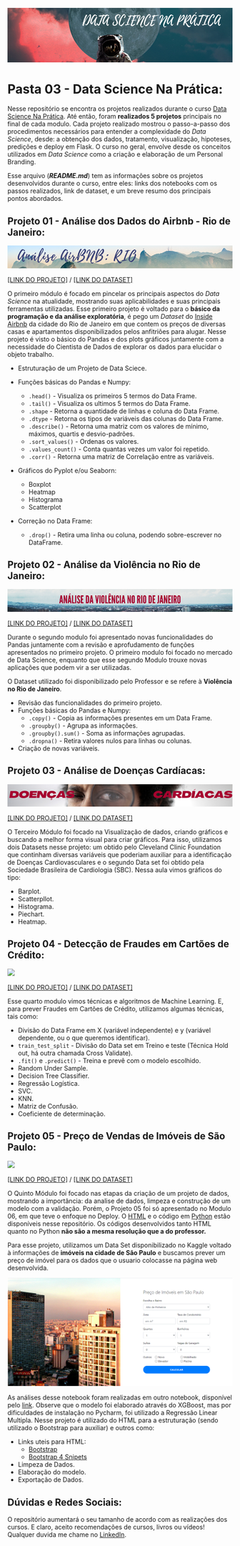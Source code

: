 ![Data Science na Prática](https://github.com/GabrielTrentino/Projetos-de-Cursos/blob/master/00%20-%20Img/03-DataScienceNaPratica.png?raw=true)

# Pasta 03 - Data Science Na Prática:

Nesse repositório se encontra os projetos realizados durante o curso [Data Science Na Prática](https://datasciencenapratica.club.hotmart.com). Até então, foram **realizados 5 projetos** principais no final de cada modulo. Cada projeto realizado mostrou o passo-a-passo dos procedimentos necessários para entender a complexidade do *Data Science*, desde: a obtenção dos dados, tratamento, visualização, hipoteses, predições e deploy em Flask. O curso no geral, envolve desde os conceitos utilizados em *Data Science* como a criação e elaboração de um Personal Branding.

Esse arquivo (***README.md***) tem as informações sobre os projetos desenvolvidos durante o curso, entre eles: links dos notebooks com os passos realizados, link de dataset, e um breve resumo dos principais pontos abordados.

## Projeto 01 - Análise dos Dados do Airbnb - Rio de Janeiro:
![](https://github.com/GabrielTrentino/Projetos-de-Cursos/blob/master/03-DSNP/00%20-%20Imagens/01-Banner-AirBNBrio.png?raw=true)

[[LINK DO PROJETO]](https://github.com/GabrielTrentino/Projetos-de-Cursos/blob/master/03-DSNP/01_An%C3%A1lise_Explorat%C3%B3ria_AirBNB_(RIO).ipynb) / [[LINK DO DATASET]](http://insideairbnb.com/get-the-data.html)

O primeiro módulo é focado em pincelar os principais aspectos do *Data Science* na atualidade, mostrando suas aplicabilidades e suas principais ferramentas utilizadas. Esse primeiro projeto é voltado para o **básico da programação e da análise exploratória**, é pego um *Dataset* do [Inside Airbnb](http://insideairbnb.com/get-the-data.html) da cidade do Rio de Janeiro em que contem os preços de diversas casas e apartamentos disponibilizados pelos anfitriões para alugar. Nesse projeto é visto o básico do Pandas e dos plots gráficos juntamente com a necessidade do Cientista de Dados de explorar os dados para elucidar o objeto trabalho.

* Estruturação de um Projeto de Data Sciece.

* Funções básicas do Pandas e Numpy:
  * `.head()` - Visualiza os primeiros 5 termos do Data Frame.
  * `.tail()` - Visualiza os ultimos 5 termos do Data Frame.
  * `.shape` - Retorna a quantidade de linhas e coluna do Data Frame.
  * `.dtype` - Retorna os tipos de variáveis das colunas do Data Frame.
  * `.describe()` - Retorna uma matriz com os valores de mínimo, máximos, quartis e desvio-padrões.
  * `.sort_values()` - Ordenas os valores.
  * `.values_count()` - Conta quantas vezes um valor foi repetido.
  * `.corr()` - Retorna uma matriz de Correlação entre as variáveis.
  
* Gráficos do Pyplot e/ou Seaborn:
  * Boxplot 
  * Heatmap  
  * Histograma 
  * Scatterplot 
* Correção no Data Frame:
  * `.drop()` - Retira uma linha ou coluna, podendo sobre-escrever no DataFrame.

## Projeto 02 - Análise da Violência no Rio de Janeiro:
![](https://github.com/GabrielTrentino/Projetos-de-Cursos/blob/master/03-DSNP/00%20-%20Imagens/02-Banner-Viol%C3%AAnciaRio.png?raw=true)

[[LINK DO PROJETO]](https://github.com/GabrielTrentino/Projetos-de-Cursos/blob/master/03-DSNP/02_Viol%C3%AAncia_Rio.ipynb) / [[LINK DO DATASET]](http://www.ispdados.rj.gov.br/estatistica.html)

Durante o segundo modulo foi apresentado novas funcionalidades do Pandas juntamente com a revisão e aprofudamento de funções apresentados no primeiro projeto. O primeiro modulo foi focado no mercado de Data Science, enquanto que esse segundo Modulo trouxe novas aplicações que podem vir a ser utilizadas.

O Dataset utilizado foi disponibilizado pelo Professor e se refere à **Violência no Rio de Janeiro**.

* Revisão das funcionalidades do primeiro projeto.
* Funções básicas do Pandas e Numpy:
  * `.copy()` - Copia as informações presentes em um Data Frame.
  * `.groupby()` - Agrupa as informações.
  * `.groupby().sum()` - Soma as informações agrupadas.
  * `.dropna()` - Retira valores nulos para linhas ou colunas.
* Criação de novas variáveis.


## Projeto 03 - Análise de Doenças Cardíacas:
![](https://github.com/GabrielTrentino/Projetos-de-Cursos/blob/master/03-DSNP/00%20-%20Imagens/03-Banner-Doen%C3%A7asCard%C3%ADacas.png)

[[LINK DO PROJETO]](https://github.com/GabrielTrentino/Projetos-de-Cursos/blob/master/03-DSNP/03_DataVisualization_Doen%C3%A7asCardiacas.ipynb) / [[LINK DO DATASET]](https://archive.ics.uci.edu/ml/datasets/heart+Disease)

O Terceiro Módulo foi focado na Visualização de dados, criando gráficos e buscando a melhor forma visual para criar gráficos. Para isso, utilizamos dois Datasets nesse projeto: um obtido pelo Cleveland Clinic Foundation que continham diversas variáveis que poderiam auxiliar para a identificação de Doenças Cardiovasculares e o segundo Data set foi obtido pela Sociedade Brasileira de Cardiologia (SBC). Nessa aula vimos gráficos do tipo:

* Barplot.
* Scatterpllot.
* Histograma.
* Piechart.
* Heatmap.

## Projeto 04 - Detecção de Fraudes em Cartões de Crédito:
![](https://github.com/GabrielTrentino/Projetos-de-Cursos/blob/master/03-DSNP/00%20-%20Imagens/04-Banner-FraudeCart%C3%B5es.png)

[[LINK DO PROJETO]](https://github.com/GabrielTrentino/Projetos-de-Cursos/blob/master/03-DSNP/04_Fraude_em_Cart%C3%B5es_de_Cr%C3%A9dito.ipynb) / [[LINK DO DATASET]](https://www.kaggle.com/mlg-ulb/creditcardfraud)

Esse quarto modulo vimos técnicas e algoritmos de Machine Learning. E, para prever Fraudes em Cartões de Crédito, utilizamos algumas técnicas, tais como:

* Divisão do Data Frame em X (variável independente) e y (variável dependente, ou o que queremos identificar).
* `train_test_split` - Divisão do Data set em Treino e teste (Técnica Hold out, há outra chamada Cross Validate).
* `.fit()` e `.predict()` - Treina e prevê com o modelo escolhido.
* Random Under Sample.
* Decision Tree Classifier.
* Regressão Logística.
* SVC.
* KNN.
* Matriz de Confusão.
* Coeficiente de determinação.

## Projeto 05 - Preço de Vendas de Imóveis de São Paulo:
![](https://github.com/GabrielTrentino/Projetos-de-Cursos/blob/master/03-DSNP/00%20-%20Imagens/05-Banner-Im%C3%B3veisSP.png)

[[LINK DO PROJETO]](https://github.com/GabrielTrentino/Projetos-de-Cursos/blob/master/03-DSNP/05_DeployML_imoveis_SaoPaulo.ipynb) / [[LINK DO DATASET]](https://www.kaggle.com/argonalyst/sao-paulo-real-estate-sale-rent-april-2019)

O Quinto Módulo foi focado nas etapas da criação de um projeto de dados, mostrando a importância: da analise de dados, limpeza e construção de um modelo com a validação. Porém, o Projeto 05 foi só apresentado no Modulo 06, em que teve o enfoque no Deploy. O [HTML](https://github.com/GabrielTrentino/Projetos-de-Cursos/blob/master/03-DSNP/05%20-%20Template%20-%20home.html) e o código em [Python](https://github.com/GabrielTrentino/Projetos-de-Cursos/blob/master/03-DSNP/05%20-%20Webapp.py) estão disponíveis nesse repositório. Os códigos desenvolvidos tanto HTML quanto no Python **não são a mesma resolução que a do professor.**

Para esse projeto, utilizamos um Data Set disponibilizado no Kaggle voltado à informações de **imóveis na cidade de São Paulo** e buscamos prever um preço de imóvel para os dados que o usuario colocasse na página web desenvolvida. 

![](https://github.com/GabrielTrentino/Projetos-de-Cursos/blob/master/03-DSNP/00%20-%20Imagens/05-TelaWebAppSP.png?raw=true)

As análises desse notebook foram realizadas em outro notebook, disponível pelo [link](https://github.com/GabrielTrentino/Competicoes/blob/master/Pre%C3%A7o_imoveis_S%C3%A3o_Paulo.ipynb). Observe que o modelo foi elaborado através do XGBoost, mas por dificuldades de instalação no Pycharm, foi utilizado a Regressão Linear Multipla. Nesse projeto é utilizado do HTML para a estruturação (sendo utilizado o Bootstrap para auxiliar) e outros como:

* Links uteis para HTML:
  * [Bootstrap](https://getbootstrap.com/docs/4.4/getting-started/introduction/)
  * [Bootstrap 4 Snipets](https://startbootstrap.com/snippets/full-image-header/)
* Limpeza de Dados.
* Elaboração do modelo.
* Exportação de Dados.

## **Dúvidas e Redes Sociais:**
O repositório aumentará o seu tamanho de acordo com as realizações dos cursos. E claro, aceito recomendações de cursos, livros ou vídeos! Qualquer duvida me chame no [LinkedIn](https://www.linkedin.com/in/gabriel-trentino-froes-415558144/).
